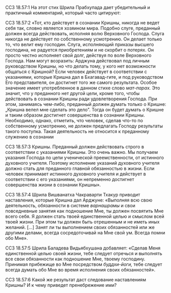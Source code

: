 ССЗ 18.57:1	На этот стих Шрила Прабхупада дает убедительный и практичный комментарий, который часто цитируют:

ССЗ 18.57:2	«Тот, кто действует в сознании Кришны, никогда не ведет себя так, словно является хозяином мира. Подобно слуге, преданный должен всегда действовать, исполняя волю Верховного Господа. Слуга никогда не действует по собственному усмотрению. Он делает только то, что велит ему господин. Слуга, исполняющий приказы высшего господина, не радуется приобретениям и не скорбит о потерях. Он просто честно исполняет свой долг, действуя по воле Верховного Господа. Нам могут возразить: Арджуна действовал под личным руководством Кришны, но что делать тому, у кого нет возможности общаться с Кришной? Если человек действует в соответствии с указаниями, которые Кришна дал в Бхагавад-гите, и под руководством Его представителя, он достигнет того же самого результата. Особое значение имеет употребленное в данном стихе слово _мат-парах._ Это значит, что у преданного нет другой цели, кроме того, чтобы действовать в сознании Кришны ради удовлетворения Господа. При этом, занимаясь чем-либо, преданный должен думать только о Кришне: „Кришна велел мне сделать это дело". Тогда он будет думать о Кришне и таким образом достигнет совершенства в сознании Кришны. Необходимо, однако, отметить, что человек, сделав что-то по собственному усмотрению, не должен предлагать Господу результаты такого поступка. Такая деятельность не относится к преданному служению в сознании

ССЗ 18.57:3	Кришны. Преданный должен действовать строго в соответствии с указаниями Кришны. Это очень важно. Мы получаем указания Господа по цепи ученической преемственности, от истинного духовного учителя. Поэтому исполнение указаний духовного учителя должно стать для преданного главной обязанностью в жизни. Если человек принимает истинного духовного учителя и действует в соответствии с его указаниями, он непременно достигнет совершенства жизни в сознании Кришны».

ССЗ 18.57:4	Шрила Вишванатха Чакраварти Тхакур приводит наставления, которые Кришна дал Арджуне: «Выполняя всю свою деятельность, обязанности в системе _варнашрамы_ и свои повседневные занятия как подношение Мне, ты должен посвятить Мне всего себя. Я должен стать твоей единственной целью и смыслом всей твоей жизни. При этом ты должен быть отрешенным и не иметь иных желаний. [...] Занят ли ты выполнением своих обязанностей или же другими делами, всегда сосредоточивай на Мне свой ум. Всегда помни обо Мне».

ССЗ 18.57:5	Шрила Баладева Видьябхушана добавляет: «Сделав Меня единственной целью своей жизни, тебе следует отречься и выполнять все свои обязанности как подношение Мне, твоему господину. Принимая прибежище во Мне посредством _буддхи-йоги,_ тебе следует всегда думать обо Мне во время исполнения своих обязанностей».

ССЗ 18.57:6	Какой же результат даст следование наставлениям Кришны? И к чему приведет пренебрежение ими?